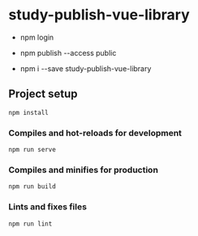 # study-publish-vue-library

- npm login
- npm publish --access public

- npm i --save study-publish-vue-library


## Project setup
```
npm install
```

### Compiles and hot-reloads for development
```
npm run serve
```

### Compiles and minifies for production
```
npm run build
```

### Lints and fixes files
```
npm run lint
```
